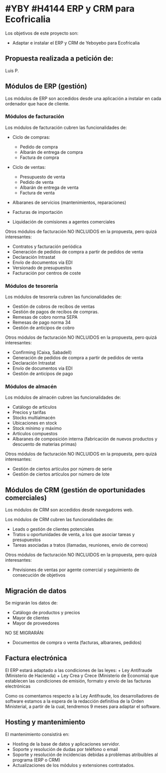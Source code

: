 # #YBY #H4144 ERP y CRM para Ecofricalia

Los objetivos de este proyecto son:
+ Adaptar e instalar el ERP y CRM de Yeboyebo para Ecofricalia

## Propuesta realizada a petición de:
Luis P.

## Módulos de ERP (gestión)
Los módulos de ERP son accedidos desde una aplicación a instalar en cada ordenador que hace de cliente.

### Módulos de facturación
Los módulos de facturación cubren las funcionalidades de:
+ Ciclo de compras:
    + Pedido de compra
    + Albarán de entrega de compra
    + Factura de compra
  
+ Ciclo de ventas:
    + Presupuesto de venta
    + Pedido de venta
    + Albarán de entrega de venta
    + Factura de venta

+ Albaranes de servicios (mantenimientos, reparaciones)
+ Facturas de importación
+ Liquidación de comisiones a agentes comerciales

Otros módulos de facturación NO INCLUIDOS en la propuesta, pero quizá interesantes:
+ Contratos y facturación periódica
+ Generación de pedidos de compra a partir de pedidos de venta
+ Declaración Intrastat
+ Envío de documentos vía EDI
+ Versionado de presupuestos
+ Facturación por centros de coste

### Módulos de tesorería
Los módulos de tesorería cubren las funcionalidades de:
+ Gestión de cobros de recibos de ventas
+ Gestión de pagos de recibos de compras.
+ Remesas de cobro norma SEPA
+ Remesas de pago norma 34
+ Gestión de anticipos de cobro

Otros módulos de facturación NO INCLUIDOS en la propuesta, pero quizá interesantes:
+ Confirming (Caixa, Sabadell)
+ Generación de pedidos de compra a partir de pedidos de venta
+ Declaración Intrastat
+ Envío de documentos vía EDI
+ Gestión de anticipos de pago

### Módulos de almacén
Los módulos de almacén cubren las funcionalidades de:
+ Catálogo de artículos
+ Precios y tarifas
+ Stocks multialmacén
+ Ubicaciones en stock
+ Stock mínimo y máximo
+ Artículos compuestos
+ Albaranes de composición interna (fabricación de nuevos productos y descuento de materias primas)

Otros módulos de facturación NO INCLUIDOS en la propuesta, pero quizá interesantes:
+ Gestión de ciertos artículos por número de serie
+ Gestión de ciertos artículos por número de lote

## Módulos de CRM (gestión de oportunidades comerciales)
Los módulos de CRM son accedidos desde navegadores web.

Los módulos de CRM cubren las funcionalidades de:
+ Leads o gestión de clientes potenciales
+ Tratos u oportunidades de venta, a los que asociar tareas y presupuestos
+ Tareas asociadas a tratos (llamadas, reuniones, envío de correos)

Otros módulos de facturación NO INCLUIDOS en la propuesta, pero quizá interesantes:
+ Previsiones de ventas por agente comercial y seguimiento de consecución de objetivos

## Migración de datos
Se migrarán los datos de:
+ Catálogo de productos y precios
+ Mayor de clientes
+ Mayor de proveedores

NO SE MIGRARÁN:
+ Documentos de compra o venta (facturas, albaranes, pedidos)

## Factura electrónica
El ERP estará adaptado a las condiciones de las leyes:
    + Ley Antifraude (Ministerio de Hacienda)
    + Ley Crea y Crece (Ministerio de Economía)
que establecen las condiciones de emisión, formato y envío de las facturas electrónicas

Como os comentamos respecto a la Ley Antifraude, los desarrolladores de software estamos a la espera de la redacción definitiva de la Orden Ministerial, a partir de la cual, tendremos 9 meses para adaptar el software.

## Hosting y mantenimiento
El mantenimiento consistirá en:
+ Hosting de la base de datos y aplicaciones servidor.
+ Soporte y resolución de dudas por teléfono o email
+ Soporte y resolución de incidencias debidas a problemas atribuibles al programa (ERP o CRM)
+ Actualizaciones de los módulos y extensiones contratados.



